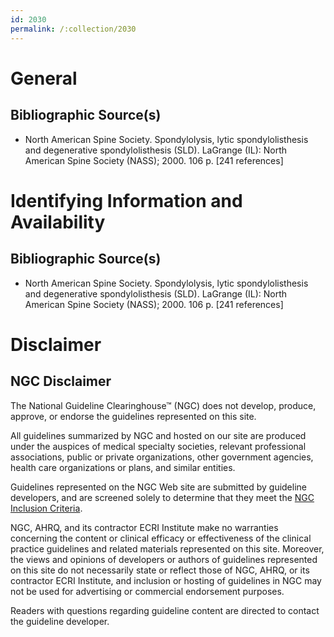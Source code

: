 ```yaml
---
id: 2030
permalink: /:collection/2030
---
```


# General

## Bibliographic Source(s)

- North American Spine Society. Spondylolysis, lytic spondylolisthesis and degenerative spondylolisthesis (SLD). LaGrange (IL): North American Spine Society (NASS); 2000. 106 p. [241 references]

# Identifying Information and Availability

## Bibliographic Source(s)

- North American Spine Society. Spondylolysis, lytic spondylolisthesis and degenerative spondylolisthesis (SLD). LaGrange (IL): North American Spine Society (NASS); 2000. 106 p. [241 references]

# Disclaimer

## NGC Disclaimer

The National Guideline Clearinghouse™ (NGC) does not develop, produce, approve, or endorse the guidelines represented on this site.

All guidelines summarized by NGC and hosted on our site are produced under the auspices of medical specialty societies, relevant professional associations, public or private organizations, other government agencies, health care organizations or plans, and similar entities.

Guidelines represented on the NGC Web site are submitted by guideline developers, and are screened solely to determine that they meet the [NGC Inclusion Criteria](/help-and-about/summaries/inclusion-criteria).

NGC, AHRQ, and its contractor ECRI Institute make no warranties concerning the content or clinical efficacy or effectiveness of the clinical practice guidelines and related materials represented on this site. Moreover, the views and opinions of developers or authors of guidelines represented on this site do not necessarily state or reflect those of NGC, AHRQ, or its contractor ECRI Institute, and inclusion or hosting of guidelines in NGC may not be used for advertising or commercial endorsement purposes.

Readers with questions regarding guideline content are directed to contact the guideline developer.

